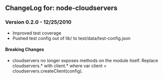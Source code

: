 ## ChangeLog for: node-cloudservers

### Version 0.2.0 - 12/25/2010
- Improved test coverage
- Pushed test config out of lib/ to test/data/test-config.json

#### Breaking Changes
- cloudservers no longer exposes methods on the module itself. Replace cloudservers.* with client.* where var client = cloudservers.createClient(config). 